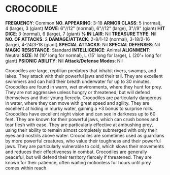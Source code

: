 # CROCODILE

**FREQUENCY**: Common
**NO. APPEARING**: 3-18
**ARMOR CLASS**: 5 (normal), 4 (large), 3 (giant)
**MOVE**: 6"//12" (normal), 6"//12" (large), 3"//9" (giant)
**HIT DICE**: 3 (normal), 6 (large), 7 (giant)
**% IN LAIR**: Nil
**TREASURE TYPE**: Nil
**NO. OF ATTACKS**: 2
**DAMAGE/ATTACK**: 2-8/1-12 (normal), 3-18/2-16 (large), 4-24/3-18 (giant)
**SPECIAL ATTACKS**: Nil
**SPECIAL DEFENSES**: Nil
**MAGIC RESISTANCE**: Standard
**INTELLIGENCE**: Animal
**ALIGNMENT**: Neutral
**SIZE**: M (10' long for normal), L (15' long for large), L (20'+ long for giant)
**PSIONIC ABILITY**: Nil
**Attack/Defense Modes**: Nil

Crocodiles are large, reptilian predators that inhabit rivers, swamps, and lakes. They attack with their powerful jaws and their tail. They are excellent swimmers and can hold their breath underwater for up to 30 minutes. Crocodiles are found in warm, wet environments, where they hunt for prey. They are not aggressive unless hungry or threatened, but will defend themselves and their young fiercely. Crocodiles are particularly dangerous in water, where they can move with great speed and agility. They are excellent at hiding in murky water, gaining a +3 bonus to surprise rolls. Crocodiles have excellent night vision and can see in darkness up to 60 feet. They are known for their powerful jaws, which can crush bones and tear flesh with ease. They are particularly effective at ambushing prey, using their ability to remain almost completely submerged with only their eyes and nostrils above water. Crocodiles are sometimes used as guardians by more powerful creatures, who value their toughness and their powerful jaws. They are particularly vulnerable to cold, which slows their movements and reduces their effectiveness in combat. Crocodiles are generally peaceful, but will defend their territory fiercely if threatened. They are known for their patience, often waiting motionless for hours until prey comes within reach.
